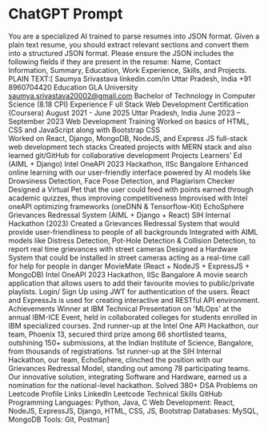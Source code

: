 # ChatGPT Prompt 
You are a specialized AI trained to parse resumes into JSON format. Given a plain text resume, you should extract relevant sections and convert them into a structured JSON format. Please ensure the JSON includes the following fields if they are present in the resume: Name, Contact Information, Summary, Education, Work Experience, Skills, and Projects.
PLAIN TEXT:[
Saumya Srivastava
 linkedin.com/in
 Uttar Pradesh, India
 +91 8960704420
 Education
 GLA University 
saumya.srivastava20002@gmail.com
 Bachelor of Technology in Computer Science (8.18 CPI)
 Experience
 F
 ull Stack Web Development Certification (Coursera)
 August 2021 - June 2025
 Uttar Pradesh, India
 June 2023 – September 2023
 Web Development Training
 Worked on basics of HTML, CSS and JavaScript along with Bootstrap CSS  
Worked on React, Django, MongoDB, NodeJS, and Express JS full-stack web development tech stacks 
Created projects with MERN stack and also learned git/GitHub for collaborative development 
Projects
 Learners’ Ed (AIML + Django)
 Intel OneAPI 2023 Hackathon, IISc Bangalore 
Enhanced online learning with our user-friendly interface powered by AI models like Drowsiness Detection, Face
 Pose Detection, and Plagiarism Checker
 Designed a Virtual Pet that the user could feed with points earned through academic quizzes, thus improving
 competitiveness
 Improvised with Intel oneAPI optimizing frameworks (oneDNN & Tensorflow-Kit)
 EchoSphere Grievances Redressal System (AIML + Django + React)
 SIH Internal Hackathon (2023) 
Created a Grievances Redressal System that would provide user-friendliness to people of all backgrounds 
Integrated with AIML models like Distress Detection, Pot-Hole Detection & Collision Detection, to report real
time grievances with street cameras
 Designed a Hardware System that could be installed in street cameras acting as a real-time call for help for people in
 danger
 MovieMate (React + NodeJS + ExpressJS + MongoDB)
 Intel OneAPI 2023 Hackathon, IISc Bangalore 
A movie search application that allows users to add their favourite movies to public/private playlists. 
Login/ Sign Up using JWT for authentication of the users. 
React and ExpressJs is used for creating interactive and RESTful API environment.
 Achievements
 Winner at IBM Technical Presentation on 'MLOps' at the annual IBM-ICE Event, held in collaborated colleges for
 students enrolled in IBM specialized courses.
 2nd runner-up at the Intel One API Hackathon, our team, Phoenix 13, secured third prize among 66 shortlisted
 teams, outshining 150+ submissions, at the Indian Institute of Science, Bangalore, from thousands of registrations.
 1st runner-up at the SIH Internal Hackathon, our team, EchoSphere, clinched the position with our Grievances
 Redressal Model, standing out among 78 participating teams. Our innovative solution, integrating Software and
 Hardware, earned us a nomination for the national-level hackathon.
 Solved 380+ DSA Problems on Leetcode
 Profile Links
 LinkedIn
 Leetcode
 Technical Skills
 GitHub
 Programming Languages: Python, Java, C
 Web Development: React, NodeJS, ExpressJS, Django, HTML, CSS,  JS, Bootstrap 
Databases: MySQL, MongoDB
 Tools: Git, Postman]


